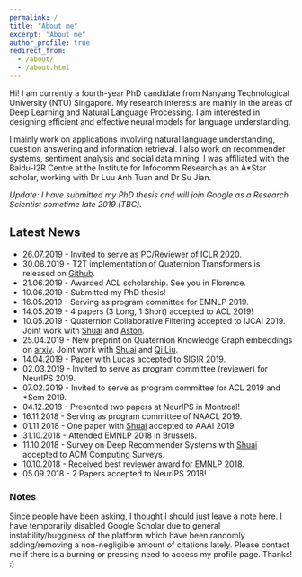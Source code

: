```yaml
---
permalink: /
title: "About me"
excerpt: "About me"
author_profile: true
redirect_from:
  - /about/
  - /about.html
---
```


Hi! I am currently a fourth-year PhD candidate from Nanyang Technological University (NTU) Singapore. My research interests are mainly in the areas of Deep Learning and Natural Language Processing. I am interested in designing efficient and effective neural models for language understanding.

I mainly work on applications involving natural language understanding, question answering and information retrieval. I also work on recommender systems, sentiment analysis and social data mining. I was affiliated with the Baidu-I2R Centre at the Institute for Infocomm Research as an A\*Star scholar, working with Dr Luu Anh Tuan and Dr Su Jian.

*Update: I have submitted my PhD thesis and will join Google as a Research Scientist sometime late 2019 (TBC).*

## Latest News
* 26.07.2019 - Invited to serve as PC/Reviewer of ICLR 2020.
* 30.06.2019 - T2T implementation of Quaternion Transformers is released on [Github](https://github.com/vanzytay/QuaternionTransformers).
* 21.06.2019 - Awarded ACL scholarship. See you in Florence.  
* 10.06.2019 - Submitted my PhD thesis!
* 16.05.2019  - Serving as program committee for EMNLP 2019.
* 14.05.2019 -  4 papers (3 Long, 1 Short) accepted to ACL 2019!
* 10.05.2019 - Quaternion Collaborative Filtering accepted to IJCAI 2019. Joint work with [Shuai](https://sites.google.com/view/shuaizhang/home) and [Aston](https://www.astonzhang.com/).
* 25.04.2019 - New preprint on Quaternion Knowledge Graph embeddings on [arxiv](https://arxiv.org/abs/1904.10281).  Joint work with [Shuai](https://sites.google.com/view/shuaizhang/home) and [Qi Liu](https://leuchine.github.io/).
* 14.04.2019 - Paper with Lucas accepted to SIGIR 2019.
* 02.03.2019 - Invited to serve as program committee (reviewer) for NeurIPS 2019.
* 07.02.2019 - Invited to serve as program committee for ACL 2019 and *Sem 2019.
* 04.12.2018 - Presented two papers at NeurIPS in Montreal!
* 16.11.2018 - Serving as program committee of NAACL 2019.
* 01.11.2018 - One paper with [Shuai](https://sites.google.com/view/shuaizhang/home) accepted to AAAI 2019.
* 31.10.2018 - Attended EMNLP 2018 in Brussels.
* 11.10.2018 - Survey on Deep Recommender Systems with [Shuai](https://sites.google.com/view/shuaizhang/home) accepted to ACM Computing Surveys.
* 10.10.2018 - Received best reviewer award for EMNLP 2018.
* 05.09.2018 - 2 Papers accepted to NeurIPS 2018!

### Notes

Since people have been asking, I thought I should just leave a note here. I have temporarily disabled Google Scholar due to general instability/bugginess of the platform which have been randomly adding/removing a non-negligible amount of citations lately. Please contact me if there is a burning or pressing need to access my profile page. Thanks! :)
